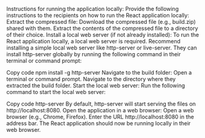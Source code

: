 Instructions for running the application locally:
Provide the following instructions to the recipients on how to run the React application locally:
Extract the compressed file:
Download the compressed file (e.g., build.zip) shared with them.
Extract the contents of the compressed file to a directory of their choice.
Install a local web server (if not already installed):
To run the React application locally, a local web server is required.
Recommend installing a simple local web server like http-server or live-server.
They can install http-server globally by running the following command in their terminal or command prompt:

Copy code
npm install -g http-server
Navigate to the build folder:
Open a terminal or command prompt.
Navigate to the directory where they extracted the build folder.
Start the local web server:
Run the following command to start the local web server:

Copy code
http-server
By default, http-server will start serving the files on http://localhost:8080.
Open the application in a web browser:
Open a web browser (e.g., Chrome, Firefox).
Enter the URL http://localhost:8080 in the address bar.
The React application should now be running locally in their web browser.
